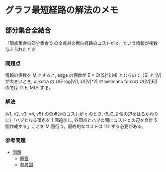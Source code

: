 # グラフ最短経路の解法のメモ

## 部分集合全結合

「頂点集合の部分集合 S の全点対の無向経路のコストが c」という情報が複数与えられたとき

### 問題点

情報の個数を M とすると, edge の個数が E = O(|S|^2 M) となるので, |S| と |V| が大きいとき, dijkstra の O(E log|V|), O(|V|^2) や bellmann ford の O(|V||E|) のでは TLE, MLE する。

### 解法

{v1, v2, v3, v4, v5} の全点対のコストが c のとき, (5_C_2 個の辺をはるかわりに)「ハブとなる頂点を 1 個追加し, 各頂点とハブの間にコスト c の辺を合計 5 個作成する」ことを M 回行う。最終的なコストは 1/2 する必要がある。

### 参考問題

- [問題](https://atcoder.jp/contests/typical90/tasks/typical90_bb)
  - [解答](../../atcoder/other/typical90/054.cpp)
  - [参考図](https://twitter.com/e869120/status/1399496993014116352/photo/1)
